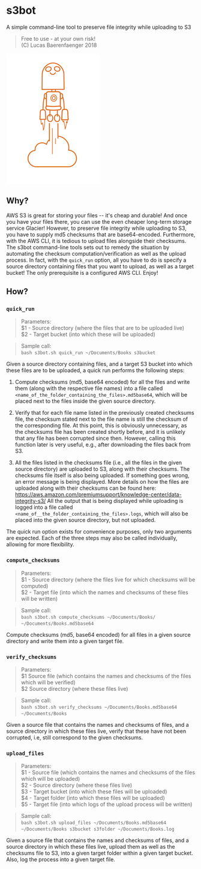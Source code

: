 # s3bot

A simple command-line tool to preserve file integrity while uploading to S3

> Free to use - at your own risk!<br>
> (C) Lucas Baerenfaenger 2018

![s3bot](s3bot.png)

## Why?
AWS S3 is great for storing your files -- it's cheap and durable!
And once you have your files there, you can use the even cheaper long-term storage service Glacier!
However, to preserve file integrity while uploading to S3, you have to supply md5 checksums that are base64-encoded.
Furthermore, with the AWS CLI, it is tedious to upload files alongside their checksums.
The s3bot command-line tools sets out to remedy the situation by automating the checksum computation/verification as well as the upload process.
In fact, with the `quick_run` option, all you have to do is specify a source directory containing files that you want to upload, as well as a target bucket!
The only prerequisite is a configured AWS CLI.
Enjoy!

## How?

### `quick_run`

> Parameters:<br>
> $1 - Source directory (where the files that are to be uploaded live)<br>
> $2 - Target bucket (into which these will be uploaded)

> Sample call:<br>
> `bash s3bot.sh quick_run ~/Documents/Books s3bucket`

Given a source directory containing files, and a target S3 bucket into which these files are to be uploaded, a quick run performs the following steps:

1. Compute checksums (md5, base64 encoded) for all the files and write them (along with the respective file names) into a file called `<name_of_the_folder_containing_the_files>.md5base64`, which will be placed next to the files inside the given source directory.

2. Verify that for each file name listed in the previously created checksums file, the checksum stated next to the file name is still the checksum of the corresponding file.
   At this point, this is obviously unnecessary, as the checksums file has been created shortly before, and it is unlikely that any file has been corrupted since then.
   However, calling this function later is very useful, e.g., after downloading the files back from S3.

3. All the files listed in the checksums file (i.e., all the files in the given source directory) are uploaded to S3, along with their checksums.
   The checksums file itself is also being uploaded.
   If something goes wrong, an error message is being displayed.
   More details on how the files are uploaded along with their checksums can be found here:
   https://aws.amazon.com/premiumsupport/knowledge-center/data-integrity-s3/
   All the output that is being displayed while uploading is logged into a file called `<name_of__the_folder_containing_the_files>.logs`, which will also be placed into the given source directory, but not uploaded.

The quick run option exists for convenience purposes, only two arguments are expected.
Each of the three steps may also be called individually, allowing for more flexibility.

### `compute_checksums`

> Parameters:<br>
> $1 - Source directory (where the files live for which checksums will be computed)<br>
> $2 - Target file (into which the names and checksums of these files will be written)

> Sample call:<br>
> `bash s3bot.sh compute_checksums ~/Documents/Books/ ~/Documents/Books.md5base64`

Compute checksums (md5, base64 encoded) for all files in a given source directory and write them into a given target file.

### `verify_checksums`

> Parameters:<br>
> $1 Source file (which contains the names and checksums of the files which will be verified)<br>
> $2 Source directory (where these files live)

> Sample call:<br>
> `bash s3bot.sh verify_checksums ~/Documents/Books.md5base64 ~/Documents/Books`

Given a source file that contains the names and checksums of files, and a source directory in which these files live, verify that these have not been corrupted, i.e, still correspond to the given checksums.

### `upload_files`

> Parameters:<br>
> $1 - Source file (which contains the names and checksums of the files which will be uploaded)<br>
> $2 - Source directory (where these files live)<br>
> $3 - Target bucket (into which these files will be uploaded)<br>
> $4 - Target folder (into which these files will be uploaded)<br>
> $5 - Target file (into which logs of the upload process will be written)

> Sample call:<br>
> `bash s3bot.sh upload_files ~/Documents/Books.md5base64 ~/Documents/Books s3bucket s3folder ~/Documents/Books.log`

Given a source file that contains the names and checksums of files, and a source directory in which these files live, upload them as well as the checksums file to S3, into a given target folder within a given target bucket. Also, log the process into a given target file.
